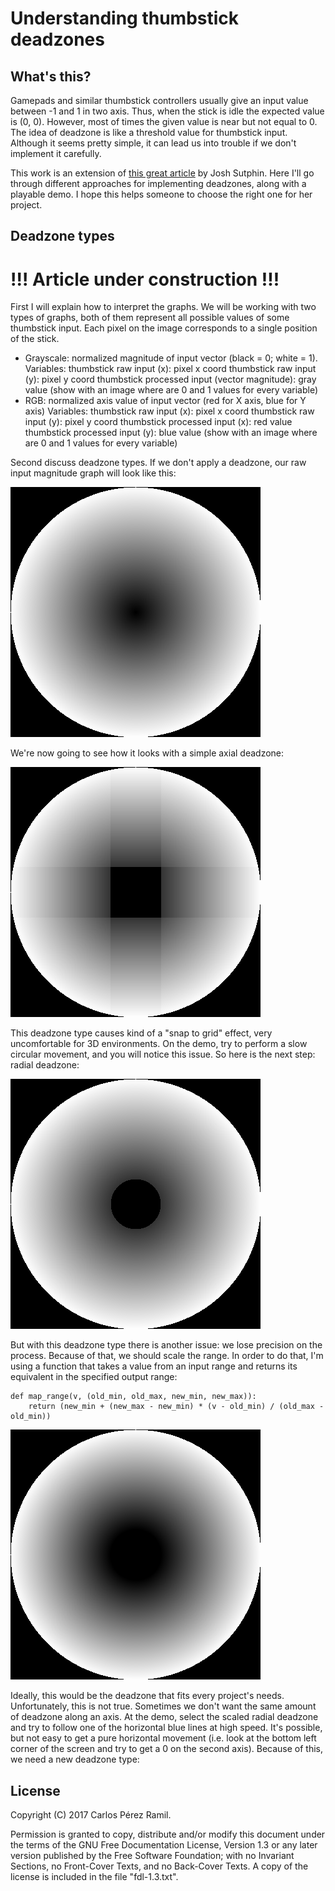 Understanding thumbstick deadzones
==================================

What's this?
------------

Gamepads and similar thumbstick controllers usually give an input value between -1 and 1 in two axis. Thus, when the stick is idle the expected value is (0, 0). However, most of times the given value is near but not equal to 0. The idea of deadzone is like a threshold value for thumbstick input. Although it seems pretty simple, it can lead us into trouble if we don't implement it carefully.

This work is an extension of [this great article](http://www.third-helix.com/2013/04/12/doing-thumbstick-dead-zones-right.html) by Josh Sutphin. Here I'll go through different approaches for implementing deadzones, along with a playable demo. I hope this helps someone to choose the right one for her project.

Deadzone types
--------------

# !!! Article under construction !!!

First I will explain how to interpret the graphs. We will be working with two types of graphs, both of them represent all possible values of some thumbstick input. Each pixel on the image corresponds to a single position of the stick.

- Grayscale: normalized magnitude of input vector (black = 0; white = 1).
	Variables: thumbstick raw input (x): pixel x coord
               thumbstick raw input (y): pixel y coord
			   thumbstick processed input (vector magnitude): gray value
			   (show with an image where are 0 and 1 values for every variable)
- RGB: normalized axis value of input vector (red for X axis, blue for Y axis)
	Variables: thumbstick raw input (x): pixel x coord
               thumbstick raw input (y): pixel y coord
			   thumbstick processed input (x): red value
			   thumbstick processed input (y): blue value
			   (show with an image where are 0 and 1 values for every variable)

Second discuss deadzone types. If we don't apply a deadzone, our raw input magnitude graph will look like this:

![thumbstick graph - no deadzone][dz_none_gray]

We're now going to see how it looks with a simple axial deadzone:

![thumbstick graph - axial][dz_axial_gray]

This deadzone type causes kind of a "snap to grid" effect, very uncomfortable for 3D environments. On the demo, try to perform a slow circular movement, and you will notice this issue. So here is the next step: radial deadzone:

![thumbstick graph - radial][dz_radial_gray]

But with this deadzone type there is another issue: we lose precision on the process. Because of that, we should scale the range. In order to do that, I'm using a function that takes a value from an input range and returns its equivalent in the specified output range:

	def map_range(v, (old_min, old_max, new_min, new_max)):
		return (new_min + (new_max - new_min) * (v - old_min) / (old_max - old_min))

![thumbstick graph - scaled radial][dz_scaled_radial_gray]

Ideally, this would be the deadzone that fits every project's needs. Unfortunately, this is not true. Sometimes we don't want the same amount of deadzone along an axis. At the demo, select the scaled radial deadzone and try to follow one of the horizontal blue lines at high speed. It's possible, but not easy to get a pure horizontal movement (i.e. look at the bottom left corner of the screen and try to get a 0 on the second axis). Because of this, we need a new deadzone type:

License
-------

Copyright (C)  2017  Carlos Pérez Ramil.

Permission is granted to copy, distribute and/or modify this document under the terms of the GNU Free Documentation License, Version 1.3 or any later version published by the Free Software Foundation; with no Invariant Sections, no Front-Cover Texts, and no Back-Cover Texts. A copy of the license is included in the file "fdl-1.3.txt".


[dz_none_gray]: demo/assets/image/dz_none_gray.png "No deadzone"
[dz_none_rgb]: demo/assets/image/dz_none_rgb.png "No deadzone"
[dz_axial_gray]: demo/assets/image/dz_axial_gray.png "No deadzone"
[dz_axial_x_gray]: demo/assets/image/dz_axial_x_gray.png "No deadzone"
[dz_axial_y_gray]: demo/assets/image/dz_axial_y_gray.png "No deadzone"
[dz_radial_gray]: demo/assets/image/dz_radial_gray.png "No deadzone"
[dz_scaled_axial_gray]: demo/assets/image/dz_scaled_axial_gray.png "No deadzone"
[dz_scaled_radial_gray]: demo/assets/image/dz_scaled_radial_gray.png "No deadzone"
